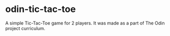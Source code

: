 # odin-tic-tac-toe

A simple Tic-Tac-Toe game for 2 players.
It was made as a part of The Odin project curriculum.
